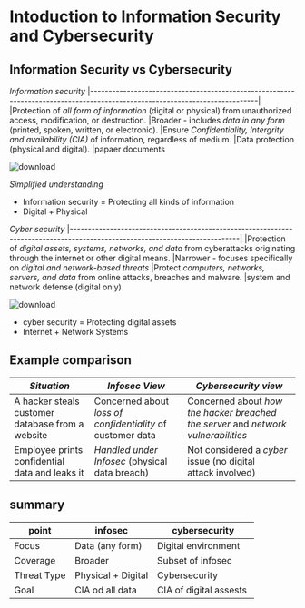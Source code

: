 # Intoduction to Information Security and Cybersecurity
## Information Security vs Cybersecurity
*Information security*
|----------------------------------------------------------------------------------------------------------------------------|
|Protection of *all form of information* (digital or physical) from unauthorized access, modification, or destruction.
|Broader - includes *data in any form* (printed, spoken, written, or electronic).
|Ensure *Confidentiality, Intergrity and availability (CIA)* of information, regardless of medium.
|Data protection (physical and digital).
|papaer documents


![download](https://github.com/user-attachments/assets/ec9fbf56-3515-424f-936f-5ca2967b80de)

*Simplified understanding*
- Information security = Protecting all kinds of information
- Digital + Physical



  
*Cyber security*
|----------------------------------------------------------------------------------------------------------------------------|
|Protection of *digital assets, systems, networks, and data* from cyberattacks originating through the internet or  other digital means.
|Narrower - focuses specifically on *digital and network-based threats*
|Protect *computers, networks, servers, and data* from online attacks, breaches and malware.
|system and network defense (digital only)



![download](https://github.com/user-attachments/assets/72e8edd9-c51d-4e05-910b-1042601c8b47)

- cyber security = Protecting digital assets
- Internet + Network Systems


## Example comparison
| *Situation*                                        | *Infosec View*                                                | *Cybersecurity view*
| ---------------------------------------------        | ------------------------------------------------------------    | --------------------------------------------------- 
| A hacker steals customer database from a website     | Concerned about *loss of confidentiality* of customer data    | Concerned about *how the hacker breached the server* and *network vulnerabilities*
| Employee prints confidential data and leaks it       | *Handled under Infosec* (physical data breach)                | Not considered a *cyber* issue (no digital attack involved)


## summary
| point        | infosec            | cybersecurity          |
| ------------ | ------------------ | ---------------------- |
| Focus        | Data (any form)    | Digital environment    |
| Coverage     | Broader            | Subset of infosec      |
| Threat Type  | Physical + Digital | Cybersecurity          |
| Goal         | CIA od all data    | CIA of digital assests |
